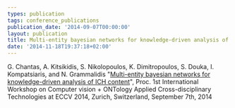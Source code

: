 ```yaml
---
types: publication
tags: conference_publications
publication_date: '2014-09-07T00:00:00'
layout: publication
title: Multi-entity bayesian networks for knowledge-driven analysis of ICH content
date: '2014-11-18T19:37:18+02:00'
---
```

G. Chantas, A. Kitsikidis, S. Nikolopoulos, K. Dimitropoulos, S. Douka, I. Kompatsiaris, and N. Grammalidis "<a href="https://doi.org/10.1007/978-3-319-16181-5_25">Multi-entity bayesian networks for knowledge-driven analysis of ICH content</a>", Proc. 1st International Workshop on Computer vision + ONTology Applied Cross-disciplinary Technologies at ECCV 2014, Zurich, Switzerland, September 7th, 2014 <a href="/files/Chantas_ECCV14_PersonalCopy.pdf"><img align="top" alt="" border="0" src="/files/pdf/pdf.png"></a>
